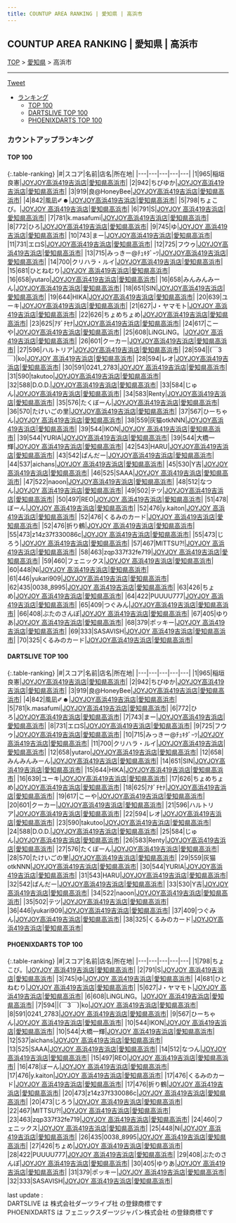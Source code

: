 ```yaml
---
title: COUNTUP AREA RANKING | 愛知県 | 高浜市
---
```

## COUNTUP AREA RANKING | 愛知県 | 高浜市

[TOP](/darts/rank/) > [愛知県](/darts/rank/愛知県/) > 高浜市

___

<a href="https://twitter.com/share?ref_src=twsrc%5Etfw" data-text="COUNTUP AREA RANKING | 愛知県高浜市" class="twitter-share-button" data-hashtags="DARTSLIVE,PHOENIXDARTS,darts,ダーツ" data-show-count="false">Tweet</a>

* [ランキング](#カウントアップランキング)
    * [TOP 100](#top-100)
    * [DARTSLIVE TOP 100](#dartslive-top-100)
    * [PHOENIXDARTS TOP 100](#phoenixdarts-top-100)

### カウントアップランキング

#### TOP 100



{:.table-ranking}
|#|スコア|名前|店名|所在地|
|---|---|---|---|---|
|1|965|<span class="rank-name-dl">稲垣　良憲</span>|<a href="https://search.dartslive.com/jp/shop/6ff58ce308d872d4a3f63593b5358cc4">JOYJOY高浜419吉浜店</a>|<a href="/darts/rank/愛知県/高浜市">愛知県高浜市</a>|
|2|942|<span class="rank-name-dl">ちびゆか</span>|<a href="https://search.dartslive.com/jp/shop/6ff58ce308d872d4a3f63593b5358cc4">JOYJOY高浜419吉浜店</a>|<a href="/darts/rank/愛知県/高浜市">愛知県高浜市</a>|
|3|919|<span class="rank-name-dl">良@HoneyBee</span>|<a href="https://search.dartslive.com/jp/shop/6ff58ce308d872d4a3f63593b5358cc4">JOYJOY高浜419吉浜店</a>|<a href="/darts/rank/愛知県/高浜市">愛知県高浜市</a>|
|4|842|<span class="rank-name-dl">風凪✐☻</span>|<a href="https://search.dartslive.com/jp/shop/6ff58ce308d872d4a3f63593b5358cc4">JOYJOY高浜419吉浜店</a>|<a href="/darts/rank/愛知県/高浜市">愛知県高浜市</a>|
|5|798|<span class="rank-name-pd">ちょこび。</span>|<a href="https://vs.phoenixdarts.com/jp/shop/shopDetailInfo/s_74055?s_seq=74055">JOYJOY 高浜419吉浜店</a>|<a href="/darts/rank/愛知県/高浜市">愛知県高浜市</a>|
|6|791|<span class="rank-name-pd">S</span>|<a href="https://vs.phoenixdarts.com/jp/shop/shopDetailInfo/s_74055?s_seq=74055">JOYJOY 高浜419吉浜店</a>|<a href="/darts/rank/愛知県/高浜市">愛知県高浜市</a>|
|7|781|<span class="rank-name-dl">k.masafumi</span>|<a href="https://search.dartslive.com/jp/shop/6ff58ce308d872d4a3f63593b5358cc4">JOYJOY高浜419吉浜店</a>|<a href="/darts/rank/愛知県/高浜市">愛知県高浜市</a>|
|8|772|<span class="rank-name-dl">ひろ</span>|<a href="https://search.dartslive.com/jp/shop/6ff58ce308d872d4a3f63593b5358cc4">JOYJOY高浜419吉浜店</a>|<a href="/darts/rank/愛知県/高浜市">愛知県高浜市</a>|
|9|745|<span class="rank-name-pd">ゆ</span>|<a href="https://vs.phoenixdarts.com/jp/shop/shopDetailInfo/s_74055?s_seq=74055">JOYJOY 高浜419吉浜店</a>|<a href="/darts/rank/愛知県/高浜市">愛知県高浜市</a>|
|10|743|<span class="rank-name-dl">まー</span>|<a href="https://search.dartslive.com/jp/shop/6ff58ce308d872d4a3f63593b5358cc4">JOYJOY高浜419吉浜店</a>|<a href="/darts/rank/愛知県/高浜市">愛知県高浜市</a>|
|11|731|<span class="rank-name-dl">エロS</span>|<a href="https://search.dartslive.com/jp/shop/6ff58ce308d872d4a3f63593b5358cc4">JOYJOY高浜419吉浜店</a>|<a href="/darts/rank/愛知県/高浜市">愛知県高浜市</a>|
|12|725|<span class="rank-name-dl">フウゥ</span>|<a href="https://search.dartslive.com/jp/shop/6ff58ce308d872d4a3f63593b5358cc4">JOYJOY高浜419吉浜店</a>|<a href="/darts/rank/愛知県/高浜市">愛知県高浜市</a>|
|13|715|<span class="rank-name-dl">みっきー@ﾁｭｷﾀﾞｰﾂ</span>|<a href="https://search.dartslive.com/jp/shop/6ff58ce308d872d4a3f63593b5358cc4">JOYJOY高浜419吉浜店</a>|<a href="/darts/rank/愛知県/高浜市">愛知県高浜市</a>|
|14|700|<span class="rank-name-dl">クリハラ・ルイ</span>|<a href="https://search.dartslive.com/jp/shop/6ff58ce308d872d4a3f63593b5358cc4">JOYJOY高浜419吉浜店</a>|<a href="/darts/rank/愛知県/高浜市">愛知県高浜市</a>|
|15|681|<span class="rank-name-pd">ひとねむり</span>|<a href="https://vs.phoenixdarts.com/jp/shop/shopDetailInfo/s_74055?s_seq=74055">JOYJOY 高浜419吉浜店</a>|<a href="/darts/rank/愛知県/高浜市">愛知県高浜市</a>|
|16|658|<span class="rank-name-dl">yutaro</span>|<a href="https://search.dartslive.com/jp/shop/6ff58ce308d872d4a3f63593b5358cc4">JOYJOY高浜419吉浜店</a>|<a href="/darts/rank/愛知県/高浜市">愛知県高浜市</a>|
|16|658|<span class="rank-name-dl">みんみんみーん</span>|<a href="https://search.dartslive.com/jp/shop/6ff58ce308d872d4a3f63593b5358cc4">JOYJOY高浜419吉浜店</a>|<a href="/darts/rank/愛知県/高浜市">愛知県高浜市</a>|
|18|651|<span class="rank-name-dl">SIN</span>|<a href="https://search.dartslive.com/jp/shop/6ff58ce308d872d4a3f63593b5358cc4">JOYJOY高浜419吉浜店</a>|<a href="/darts/rank/愛知県/高浜市">愛知県高浜市</a>|
|19|644|<span class="rank-name-dl">HIKA</span>|<a href="https://search.dartslive.com/jp/shop/6ff58ce308d872d4a3f63593b5358cc4">JOYJOY高浜419吉浜店</a>|<a href="/darts/rank/愛知県/高浜市">愛知県高浜市</a>|
|20|639|<span class="rank-name-dl">ユーキ</span>|<a href="https://search.dartslive.com/jp/shop/6ff58ce308d872d4a3f63593b5358cc4">JOYJOY高浜419吉浜店</a>|<a href="/darts/rank/愛知県/高浜市">愛知県高浜市</a>|
|21|627|<span class="rank-name-pd">J・ヤマモト</span>|<a href="https://vs.phoenixdarts.com/jp/shop/shopDetailInfo/s_74055?s_seq=74055">JOYJOY 高浜419吉浜店</a>|<a href="/darts/rank/愛知県/高浜市">愛知県高浜市</a>|
|22|626|<span class="rank-name-dl">ちょめちょめ</span>|<a href="https://search.dartslive.com/jp/shop/6ff58ce308d872d4a3f63593b5358cc4">JOYJOY高浜419吉浜店</a>|<a href="/darts/rank/愛知県/高浜市">愛知県高浜市</a>|
|23|625|<span class="rank-name-dl">ｱﾀﾞﾁｾﾅ</span>|<a href="https://search.dartslive.com/jp/shop/6ff58ce308d872d4a3f63593b5358cc4">JOYJOY高浜419吉浜店</a>|<a href="/darts/rank/愛知県/高浜市">愛知県高浜市</a>|
|24|617|<span class="rank-name-dl">こーや</span>|<a href="https://search.dartslive.com/jp/shop/6ff58ce308d872d4a3f63593b5358cc4">JOYJOY高浜419吉浜店</a>|<a href="/darts/rank/愛知県/高浜市">愛知県高浜市</a>|
|25|608|<span class="rank-name-pd">LiNGLiNG。</span>|<a href="https://vs.phoenixdarts.com/jp/shop/shopDetailInfo/s_74055?s_seq=74055">JOYJOY 高浜419吉浜店</a>|<a href="/darts/rank/愛知県/高浜市">愛知県高浜市</a>|
|26|601|<span class="rank-name-dl">クーカー</span>|<a href="https://search.dartslive.com/jp/shop/6ff58ce308d872d4a3f63593b5358cc4">JOYJOY高浜419吉浜店</a>|<a href="/darts/rank/愛知県/高浜市">愛知県高浜市</a>|
|27|596|<span class="rank-name-dl">ハルトリア</span>|<a href="https://search.dartslive.com/jp/shop/6ff58ce308d872d4a3f63593b5358cc4">JOYJOY高浜419吉浜店</a>|<a href="/darts/rank/愛知県/高浜市">愛知県高浜市</a>|
|28|594|<span class="rank-name-pd">&#124;(￣3￣)&#124;ko</span>|<a href="https://vs.phoenixdarts.com/jp/shop/shopDetailInfo/s_74055?s_seq=74055">JOYJOY 高浜419吉浜店</a>|<a href="/darts/rank/愛知県/高浜市">愛知県高浜市</a>|
|28|594|<span class="rank-name-dl">レオ</span>|<a href="https://search.dartslive.com/jp/shop/6ff58ce308d872d4a3f63593b5358cc4">JOYJOY高浜419吉浜店</a>|<a href="/darts/rank/愛知県/高浜市">愛知県高浜市</a>|
|30|591|<span class="rank-name-pd">0241_2783</span>|<a href="https://vs.phoenixdarts.com/jp/shop/shopDetailInfo/s_74055?s_seq=74055">JOYJOY 高浜419吉浜店</a>|<a href="/darts/rank/愛知県/高浜市">愛知県高浜市</a>|
|31|590|<span class="rank-name-dl">takutoo</span>|<a href="https://search.dartslive.com/jp/shop/6ff58ce308d872d4a3f63593b5358cc4">JOYJOY高浜419吉浜店</a>|<a href="/darts/rank/愛知県/高浜市">愛知県高浜市</a>|
|32|588|<span class="rank-name-dl">D.O.D.</span>|<a href="https://search.dartslive.com/jp/shop/6ff58ce308d872d4a3f63593b5358cc4">JOYJOY高浜419吉浜店</a>|<a href="/darts/rank/愛知県/高浜市">愛知県高浜市</a>|
|33|584|<span class="rank-name-dl">じゅん</span>|<a href="https://search.dartslive.com/jp/shop/6ff58ce308d872d4a3f63593b5358cc4">JOYJOY高浜419吉浜店</a>|<a href="/darts/rank/愛知県/高浜市">愛知県高浜市</a>|
|34|583|<span class="rank-name-dl">Renty</span>|<a href="https://search.dartslive.com/jp/shop/6ff58ce308d872d4a3f63593b5358cc4">JOYJOY高浜419吉浜店</a>|<a href="/darts/rank/愛知県/高浜市">愛知県高浜市</a>|
|35|576|<span class="rank-name-dl">たくぼーん</span>|<a href="https://search.dartslive.com/jp/shop/6ff58ce308d872d4a3f63593b5358cc4">JOYJOY高浜419吉浜店</a>|<a href="/darts/rank/愛知県/高浜市">愛知県高浜市</a>|
|36|570|<span class="rank-name-dl">たけいごの里</span>|<a href="https://search.dartslive.com/jp/shop/6ff58ce308d872d4a3f63593b5358cc4">JOYJOY高浜419吉浜店</a>|<a href="/darts/rank/愛知県/高浜市">愛知県高浜市</a>|
|37|567|<span class="rank-name-pd">ひーちゃん</span>|<a href="https://vs.phoenixdarts.com/jp/shop/shopDetailInfo/s_74055?s_seq=74055">JOYJOY 高浜419吉浜店</a>|<a href="/darts/rank/愛知県/高浜市">愛知県高浜市</a>|
|38|559|<span class="rank-name-dl">灰猫otkNNN</span>|<a href="https://search.dartslive.com/jp/shop/6ff58ce308d872d4a3f63593b5358cc4">JOYJOY高浜419吉浜店</a>|<a href="/darts/rank/愛知県/高浜市">愛知県高浜市</a>|
|39|544|<span class="rank-name-pd">IKON</span>|<a href="https://vs.phoenixdarts.com/jp/shop/shopDetailInfo/s_74055?s_seq=74055">JOYJOY 高浜419吉浜店</a>|<a href="/darts/rank/愛知県/高浜市">愛知県高浜市</a>|
|39|544|<span class="rank-name-dl">YURIA</span>|<a href="https://search.dartslive.com/jp/shop/6ff58ce308d872d4a3f63593b5358cc4">JOYJOY高浜419吉浜店</a>|<a href="/darts/rank/愛知県/高浜市">愛知県高浜市</a>|
|39|544|<span class="rank-name-pd">大橋一輝</span>|<a href="https://vs.phoenixdarts.com/jp/shop/shopDetailInfo/s_74055?s_seq=74055">JOYJOY 高浜419吉浜店</a>|<a href="/darts/rank/愛知県/高浜市">愛知県高浜市</a>|
|42|543|<span class="rank-name-dl">HARU</span>|<a href="https://search.dartslive.com/jp/shop/6ff58ce308d872d4a3f63593b5358cc4">JOYJOY高浜419吉浜店</a>|<a href="/darts/rank/愛知県/高浜市">愛知県高浜市</a>|
|43|542|<span class="rank-name-dl">ぱんだー</span>|<a href="https://search.dartslive.com/jp/shop/6ff58ce308d872d4a3f63593b5358cc4">JOYJOY高浜419吉浜店</a>|<a href="/darts/rank/愛知県/高浜市">愛知県高浜市</a>|
|44|537|<span class="rank-name-pd">aichans</span>|<a href="https://vs.phoenixdarts.com/jp/shop/shopDetailInfo/s_74055?s_seq=74055">JOYJOY 高浜419吉浜店</a>|<a href="/darts/rank/愛知県/高浜市">愛知県高浜市</a>|
|45|530|<span class="rank-name-dl">Y吉</span>|<a href="https://search.dartslive.com/jp/shop/6ff58ce308d872d4a3f63593b5358cc4">JOYJOY高浜419吉浜店</a>|<a href="/darts/rank/愛知県/高浜市">愛知県高浜市</a>|
|46|525|<span class="rank-name-pd">SAAA</span>|<a href="https://vs.phoenixdarts.com/jp/shop/shopDetailInfo/s_74055?s_seq=74055">JOYJOY 高浜419吉浜店</a>|<a href="/darts/rank/愛知県/高浜市">愛知県高浜市</a>|
|47|522|<span class="rank-name-dl">naoon</span>|<a href="https://search.dartslive.com/jp/shop/6ff58ce308d872d4a3f63593b5358cc4">JOYJOY高浜419吉浜店</a>|<a href="/darts/rank/愛知県/高浜市">愛知県高浜市</a>|
|48|512|<span class="rank-name-pd">なつん</span>|<a href="https://vs.phoenixdarts.com/jp/shop/shopDetailInfo/s_74055?s_seq=74055">JOYJOY 高浜419吉浜店</a>|<a href="/darts/rank/愛知県/高浜市">愛知県高浜市</a>|
|49|502|<span class="rank-name-dl">テツ</span>|<a href="https://search.dartslive.com/jp/shop/6ff58ce308d872d4a3f63593b5358cc4">JOYJOY高浜419吉浜店</a>|<a href="/darts/rank/愛知県/高浜市">愛知県高浜市</a>|
|50|497|<span class="rank-name-pd">REO</span>|<a href="https://vs.phoenixdarts.com/jp/shop/shopDetailInfo/s_74055?s_seq=74055">JOYJOY 高浜419吉浜店</a>|<a href="/darts/rank/愛知県/高浜市">愛知県高浜市</a>|
|51|478|<span class="rank-name-pd">ぼーん</span>|<a href="https://vs.phoenixdarts.com/jp/shop/shopDetailInfo/s_74055?s_seq=74055">JOYJOY 高浜419吉浜店</a>|<a href="/darts/rank/愛知県/高浜市">愛知県高浜市</a>|
|52|476|<span class="rank-name-pd">y.kaiton</span>|<a href="https://vs.phoenixdarts.com/jp/shop/shopDetailInfo/s_74055?s_seq=74055">JOYJOY 高浜419吉浜店</a>|<a href="/darts/rank/愛知県/高浜市">愛知県高浜市</a>|
|52|476|<span class="rank-name-pd">くるみのカード</span>|<a href="https://vs.phoenixdarts.com/jp/shop/shopDetailInfo/s_74055?s_seq=74055">JOYJOY 高浜419吉浜店</a>|<a href="/darts/rank/愛知県/高浜市">愛知県高浜市</a>|
|52|476|<span class="rank-name-pd">折り鶴</span>|<a href="https://vs.phoenixdarts.com/jp/shop/shopDetailInfo/s_74055?s_seq=74055">JOYJOY 高浜419吉浜店</a>|<a href="/darts/rank/愛知県/高浜市">愛知県高浜市</a>|
|55|473|<span class="rank-name-pd">z14z37f330086c</span>|<a href="https://vs.phoenixdarts.com/jp/shop/shopDetailInfo/s_74055?s_seq=74055">JOYJOY 高浜419吉浜店</a>|<a href="/darts/rank/愛知県/高浜市">愛知県高浜市</a>|
|55|473|<span class="rank-name-pd">じろう</span>|<a href="https://vs.phoenixdarts.com/jp/shop/shopDetailInfo/s_74055?s_seq=74055">JOYJOY 高浜419吉浜店</a>|<a href="/darts/rank/愛知県/高浜市">愛知県高浜市</a>|
|57|467|<span class="rank-name-pd">MITTSU?!</span>|<a href="https://vs.phoenixdarts.com/jp/shop/shopDetailInfo/s_74055?s_seq=74055">JOYJOY 高浜419吉浜店</a>|<a href="/darts/rank/愛知県/高浜市">愛知県高浜市</a>|
|58|463|<span class="rank-name-pd">zqp337f32fe719</span>|<a href="https://vs.phoenixdarts.com/jp/shop/shopDetailInfo/s_74055?s_seq=74055">JOYJOY 高浜419吉浜店</a>|<a href="/darts/rank/愛知県/高浜市">愛知県高浜市</a>|
|59|460|<span class="rank-name-pd">フェニックス</span>|<a href="https://vs.phoenixdarts.com/jp/shop/shopDetailInfo/s_74055?s_seq=74055">JOYJOY 高浜419吉浜店</a>|<a href="/darts/rank/愛知県/高浜市">愛知県高浜市</a>|
|60|448|<span class="rank-name-pd">Ni</span>|<a href="https://vs.phoenixdarts.com/jp/shop/shopDetailInfo/s_74055?s_seq=74055">JOYJOY 高浜419吉浜店</a>|<a href="/darts/rank/愛知県/高浜市">愛知県高浜市</a>|
|61|446|<span class="rank-name-dl">yukari909</span>|<a href="https://search.dartslive.com/jp/shop/6ff58ce308d872d4a3f63593b5358cc4">JOYJOY高浜419吉浜店</a>|<a href="/darts/rank/愛知県/高浜市">愛知県高浜市</a>|
|62|435|<span class="rank-name-pd">0038_8995</span>|<a href="https://vs.phoenixdarts.com/jp/shop/shopDetailInfo/s_74055?s_seq=74055">JOYJOY 高浜419吉浜店</a>|<a href="/darts/rank/愛知県/高浜市">愛知県高浜市</a>|
|63|426|<span class="rank-name-pd">ちょめ</span>|<a href="https://vs.phoenixdarts.com/jp/shop/shopDetailInfo/s_74055?s_seq=74055">JOYJOY 高浜419吉浜店</a>|<a href="/darts/rank/愛知県/高浜市">愛知県高浜市</a>|
|64|422|<span class="rank-name-pd">PUUUU777</span>|<a href="https://vs.phoenixdarts.com/jp/shop/shopDetailInfo/s_74055?s_seq=74055">JOYJOY 高浜419吉浜店</a>|<a href="/darts/rank/愛知県/高浜市">愛知県高浜市</a>|
|65|409|<span class="rank-name-dl">つぐみん</span>|<a href="https://search.dartslive.com/jp/shop/6ff58ce308d872d4a3f63593b5358cc4">JOYJOY高浜419吉浜店</a>|<a href="/darts/rank/愛知県/高浜市">愛知県高浜市</a>|
|66|408|<span class="rank-name-pd">ぶたのさんぽ</span>|<a href="https://vs.phoenixdarts.com/jp/shop/shopDetailInfo/s_74055?s_seq=74055">JOYJOY 高浜419吉浜店</a>|<a href="/darts/rank/愛知県/高浜市">愛知県高浜市</a>|
|67|405|<span class="rank-name-pd">ゆりあ</span>|<a href="https://vs.phoenixdarts.com/jp/shop/shopDetailInfo/s_74055?s_seq=74055">JOYJOY 高浜419吉浜店</a>|<a href="/darts/rank/愛知県/高浜市">愛知県高浜市</a>|
|68|379|<span class="rank-name-pd">ポッキー</span>|<a href="https://vs.phoenixdarts.com/jp/shop/shopDetailInfo/s_74055?s_seq=74055">JOYJOY 高浜419吉浜店</a>|<a href="/darts/rank/愛知県/高浜市">愛知県高浜市</a>|
|69|333|<span class="rank-name-pd">SASAVISH</span>|<a href="https://vs.phoenixdarts.com/jp/shop/shopDetailInfo/s_74055?s_seq=74055">JOYJOY 高浜419吉浜店</a>|<a href="/darts/rank/愛知県/高浜市">愛知県高浜市</a>|
|70|325|<span class="rank-name-dl">くるみのカード</span>|<a href="https://search.dartslive.com/jp/shop/6ff58ce308d872d4a3f63593b5358cc4">JOYJOY高浜419吉浜店</a>|<a href="/darts/rank/愛知県/高浜市">愛知県高浜市</a>|


#### DARTSLIVE TOP 100



{:.table-ranking}
|#|スコア|名前|店名|所在地|
|---|---|---|---|---|
|1|965|<span class="rank-name-dl">稲垣　良憲</span>|<a href="https://search.dartslive.com/jp/shop/6ff58ce308d872d4a3f63593b5358cc4">JOYJOY高浜419吉浜店</a>|<a href="/darts/rank/愛知県/高浜市">愛知県高浜市</a>|
|2|942|<span class="rank-name-dl">ちびゆか</span>|<a href="https://search.dartslive.com/jp/shop/6ff58ce308d872d4a3f63593b5358cc4">JOYJOY高浜419吉浜店</a>|<a href="/darts/rank/愛知県/高浜市">愛知県高浜市</a>|
|3|919|<span class="rank-name-dl">良@HoneyBee</span>|<a href="https://search.dartslive.com/jp/shop/6ff58ce308d872d4a3f63593b5358cc4">JOYJOY高浜419吉浜店</a>|<a href="/darts/rank/愛知県/高浜市">愛知県高浜市</a>|
|4|842|<span class="rank-name-dl">風凪✐☻</span>|<a href="https://search.dartslive.com/jp/shop/6ff58ce308d872d4a3f63593b5358cc4">JOYJOY高浜419吉浜店</a>|<a href="/darts/rank/愛知県/高浜市">愛知県高浜市</a>|
|5|781|<span class="rank-name-dl">k.masafumi</span>|<a href="https://search.dartslive.com/jp/shop/6ff58ce308d872d4a3f63593b5358cc4">JOYJOY高浜419吉浜店</a>|<a href="/darts/rank/愛知県/高浜市">愛知県高浜市</a>|
|6|772|<span class="rank-name-dl">ひろ</span>|<a href="https://search.dartslive.com/jp/shop/6ff58ce308d872d4a3f63593b5358cc4">JOYJOY高浜419吉浜店</a>|<a href="/darts/rank/愛知県/高浜市">愛知県高浜市</a>|
|7|743|<span class="rank-name-dl">まー</span>|<a href="https://search.dartslive.com/jp/shop/6ff58ce308d872d4a3f63593b5358cc4">JOYJOY高浜419吉浜店</a>|<a href="/darts/rank/愛知県/高浜市">愛知県高浜市</a>|
|8|731|<span class="rank-name-dl">エロS</span>|<a href="https://search.dartslive.com/jp/shop/6ff58ce308d872d4a3f63593b5358cc4">JOYJOY高浜419吉浜店</a>|<a href="/darts/rank/愛知県/高浜市">愛知県高浜市</a>|
|9|725|<span class="rank-name-dl">フウゥ</span>|<a href="https://search.dartslive.com/jp/shop/6ff58ce308d872d4a3f63593b5358cc4">JOYJOY高浜419吉浜店</a>|<a href="/darts/rank/愛知県/高浜市">愛知県高浜市</a>|
|10|715|<span class="rank-name-dl">みっきー@ﾁｭｷﾀﾞｰﾂ</span>|<a href="https://search.dartslive.com/jp/shop/6ff58ce308d872d4a3f63593b5358cc4">JOYJOY高浜419吉浜店</a>|<a href="/darts/rank/愛知県/高浜市">愛知県高浜市</a>|
|11|700|<span class="rank-name-dl">クリハラ・ルイ</span>|<a href="https://search.dartslive.com/jp/shop/6ff58ce308d872d4a3f63593b5358cc4">JOYJOY高浜419吉浜店</a>|<a href="/darts/rank/愛知県/高浜市">愛知県高浜市</a>|
|12|658|<span class="rank-name-dl">yutaro</span>|<a href="https://search.dartslive.com/jp/shop/6ff58ce308d872d4a3f63593b5358cc4">JOYJOY高浜419吉浜店</a>|<a href="/darts/rank/愛知県/高浜市">愛知県高浜市</a>|
|12|658|<span class="rank-name-dl">みんみんみーん</span>|<a href="https://search.dartslive.com/jp/shop/6ff58ce308d872d4a3f63593b5358cc4">JOYJOY高浜419吉浜店</a>|<a href="/darts/rank/愛知県/高浜市">愛知県高浜市</a>|
|14|651|<span class="rank-name-dl">SIN</span>|<a href="https://search.dartslive.com/jp/shop/6ff58ce308d872d4a3f63593b5358cc4">JOYJOY高浜419吉浜店</a>|<a href="/darts/rank/愛知県/高浜市">愛知県高浜市</a>|
|15|644|<span class="rank-name-dl">HIKA</span>|<a href="https://search.dartslive.com/jp/shop/6ff58ce308d872d4a3f63593b5358cc4">JOYJOY高浜419吉浜店</a>|<a href="/darts/rank/愛知県/高浜市">愛知県高浜市</a>|
|16|639|<span class="rank-name-dl">ユーキ</span>|<a href="https://search.dartslive.com/jp/shop/6ff58ce308d872d4a3f63593b5358cc4">JOYJOY高浜419吉浜店</a>|<a href="/darts/rank/愛知県/高浜市">愛知県高浜市</a>|
|17|626|<span class="rank-name-dl">ちょめちょめ</span>|<a href="https://search.dartslive.com/jp/shop/6ff58ce308d872d4a3f63593b5358cc4">JOYJOY高浜419吉浜店</a>|<a href="/darts/rank/愛知県/高浜市">愛知県高浜市</a>|
|18|625|<span class="rank-name-dl">ｱﾀﾞﾁｾﾅ</span>|<a href="https://search.dartslive.com/jp/shop/6ff58ce308d872d4a3f63593b5358cc4">JOYJOY高浜419吉浜店</a>|<a href="/darts/rank/愛知県/高浜市">愛知県高浜市</a>|
|19|617|<span class="rank-name-dl">こーや</span>|<a href="https://search.dartslive.com/jp/shop/6ff58ce308d872d4a3f63593b5358cc4">JOYJOY高浜419吉浜店</a>|<a href="/darts/rank/愛知県/高浜市">愛知県高浜市</a>|
|20|601|<span class="rank-name-dl">クーカー</span>|<a href="https://search.dartslive.com/jp/shop/6ff58ce308d872d4a3f63593b5358cc4">JOYJOY高浜419吉浜店</a>|<a href="/darts/rank/愛知県/高浜市">愛知県高浜市</a>|
|21|596|<span class="rank-name-dl">ハルトリア</span>|<a href="https://search.dartslive.com/jp/shop/6ff58ce308d872d4a3f63593b5358cc4">JOYJOY高浜419吉浜店</a>|<a href="/darts/rank/愛知県/高浜市">愛知県高浜市</a>|
|22|594|<span class="rank-name-dl">レオ</span>|<a href="https://search.dartslive.com/jp/shop/6ff58ce308d872d4a3f63593b5358cc4">JOYJOY高浜419吉浜店</a>|<a href="/darts/rank/愛知県/高浜市">愛知県高浜市</a>|
|23|590|<span class="rank-name-dl">takutoo</span>|<a href="https://search.dartslive.com/jp/shop/6ff58ce308d872d4a3f63593b5358cc4">JOYJOY高浜419吉浜店</a>|<a href="/darts/rank/愛知県/高浜市">愛知県高浜市</a>|
|24|588|<span class="rank-name-dl">D.O.D.</span>|<a href="https://search.dartslive.com/jp/shop/6ff58ce308d872d4a3f63593b5358cc4">JOYJOY高浜419吉浜店</a>|<a href="/darts/rank/愛知県/高浜市">愛知県高浜市</a>|
|25|584|<span class="rank-name-dl">じゅん</span>|<a href="https://search.dartslive.com/jp/shop/6ff58ce308d872d4a3f63593b5358cc4">JOYJOY高浜419吉浜店</a>|<a href="/darts/rank/愛知県/高浜市">愛知県高浜市</a>|
|26|583|<span class="rank-name-dl">Renty</span>|<a href="https://search.dartslive.com/jp/shop/6ff58ce308d872d4a3f63593b5358cc4">JOYJOY高浜419吉浜店</a>|<a href="/darts/rank/愛知県/高浜市">愛知県高浜市</a>|
|27|576|<span class="rank-name-dl">たくぼーん</span>|<a href="https://search.dartslive.com/jp/shop/6ff58ce308d872d4a3f63593b5358cc4">JOYJOY高浜419吉浜店</a>|<a href="/darts/rank/愛知県/高浜市">愛知県高浜市</a>|
|28|570|<span class="rank-name-dl">たけいごの里</span>|<a href="https://search.dartslive.com/jp/shop/6ff58ce308d872d4a3f63593b5358cc4">JOYJOY高浜419吉浜店</a>|<a href="/darts/rank/愛知県/高浜市">愛知県高浜市</a>|
|29|559|<span class="rank-name-dl">灰猫otkNNN</span>|<a href="https://search.dartslive.com/jp/shop/6ff58ce308d872d4a3f63593b5358cc4">JOYJOY高浜419吉浜店</a>|<a href="/darts/rank/愛知県/高浜市">愛知県高浜市</a>|
|30|544|<span class="rank-name-dl">YURIA</span>|<a href="https://search.dartslive.com/jp/shop/6ff58ce308d872d4a3f63593b5358cc4">JOYJOY高浜419吉浜店</a>|<a href="/darts/rank/愛知県/高浜市">愛知県高浜市</a>|
|31|543|<span class="rank-name-dl">HARU</span>|<a href="https://search.dartslive.com/jp/shop/6ff58ce308d872d4a3f63593b5358cc4">JOYJOY高浜419吉浜店</a>|<a href="/darts/rank/愛知県/高浜市">愛知県高浜市</a>|
|32|542|<span class="rank-name-dl">ぱんだー</span>|<a href="https://search.dartslive.com/jp/shop/6ff58ce308d872d4a3f63593b5358cc4">JOYJOY高浜419吉浜店</a>|<a href="/darts/rank/愛知県/高浜市">愛知県高浜市</a>|
|33|530|<span class="rank-name-dl">Y吉</span>|<a href="https://search.dartslive.com/jp/shop/6ff58ce308d872d4a3f63593b5358cc4">JOYJOY高浜419吉浜店</a>|<a href="/darts/rank/愛知県/高浜市">愛知県高浜市</a>|
|34|522|<span class="rank-name-dl">naoon</span>|<a href="https://search.dartslive.com/jp/shop/6ff58ce308d872d4a3f63593b5358cc4">JOYJOY高浜419吉浜店</a>|<a href="/darts/rank/愛知県/高浜市">愛知県高浜市</a>|
|35|502|<span class="rank-name-dl">テツ</span>|<a href="https://search.dartslive.com/jp/shop/6ff58ce308d872d4a3f63593b5358cc4">JOYJOY高浜419吉浜店</a>|<a href="/darts/rank/愛知県/高浜市">愛知県高浜市</a>|
|36|446|<span class="rank-name-dl">yukari909</span>|<a href="https://search.dartslive.com/jp/shop/6ff58ce308d872d4a3f63593b5358cc4">JOYJOY高浜419吉浜店</a>|<a href="/darts/rank/愛知県/高浜市">愛知県高浜市</a>|
|37|409|<span class="rank-name-dl">つぐみん</span>|<a href="https://search.dartslive.com/jp/shop/6ff58ce308d872d4a3f63593b5358cc4">JOYJOY高浜419吉浜店</a>|<a href="/darts/rank/愛知県/高浜市">愛知県高浜市</a>|
|38|325|<span class="rank-name-dl">くるみのカード</span>|<a href="https://search.dartslive.com/jp/shop/6ff58ce308d872d4a3f63593b5358cc4">JOYJOY高浜419吉浜店</a>|<a href="/darts/rank/愛知県/高浜市">愛知県高浜市</a>|


#### PHOENIXDARTS TOP 100



{:.table-ranking}
|#|スコア|名前|店名|所在地|
|---|---|---|---|---|
|1|798|<span class="rank-name-pd">ちょこび。</span>|<a href="https://vs.phoenixdarts.com/jp/shop/shopDetailInfo/s_74055?s_seq=74055">JOYJOY 高浜419吉浜店</a>|<a href="/darts/rank/愛知県/高浜市">愛知県高浜市</a>|
|2|791|<span class="rank-name-pd">S</span>|<a href="https://vs.phoenixdarts.com/jp/shop/shopDetailInfo/s_74055?s_seq=74055">JOYJOY 高浜419吉浜店</a>|<a href="/darts/rank/愛知県/高浜市">愛知県高浜市</a>|
|3|745|<span class="rank-name-pd">ゆ</span>|<a href="https://vs.phoenixdarts.com/jp/shop/shopDetailInfo/s_74055?s_seq=74055">JOYJOY 高浜419吉浜店</a>|<a href="/darts/rank/愛知県/高浜市">愛知県高浜市</a>|
|4|681|<span class="rank-name-pd">ひとねむり</span>|<a href="https://vs.phoenixdarts.com/jp/shop/shopDetailInfo/s_74055?s_seq=74055">JOYJOY 高浜419吉浜店</a>|<a href="/darts/rank/愛知県/高浜市">愛知県高浜市</a>|
|5|627|<span class="rank-name-pd">J・ヤマモト</span>|<a href="https://vs.phoenixdarts.com/jp/shop/shopDetailInfo/s_74055?s_seq=74055">JOYJOY 高浜419吉浜店</a>|<a href="/darts/rank/愛知県/高浜市">愛知県高浜市</a>|
|6|608|<span class="rank-name-pd">LiNGLiNG。</span>|<a href="https://vs.phoenixdarts.com/jp/shop/shopDetailInfo/s_74055?s_seq=74055">JOYJOY 高浜419吉浜店</a>|<a href="/darts/rank/愛知県/高浜市">愛知県高浜市</a>|
|7|594|<span class="rank-name-pd">&#124;(￣3￣)&#124;ko</span>|<a href="https://vs.phoenixdarts.com/jp/shop/shopDetailInfo/s_74055?s_seq=74055">JOYJOY 高浜419吉浜店</a>|<a href="/darts/rank/愛知県/高浜市">愛知県高浜市</a>|
|8|591|<span class="rank-name-pd">0241_2783</span>|<a href="https://vs.phoenixdarts.com/jp/shop/shopDetailInfo/s_74055?s_seq=74055">JOYJOY 高浜419吉浜店</a>|<a href="/darts/rank/愛知県/高浜市">愛知県高浜市</a>|
|9|567|<span class="rank-name-pd">ひーちゃん</span>|<a href="https://vs.phoenixdarts.com/jp/shop/shopDetailInfo/s_74055?s_seq=74055">JOYJOY 高浜419吉浜店</a>|<a href="/darts/rank/愛知県/高浜市">愛知県高浜市</a>|
|10|544|<span class="rank-name-pd">IKON</span>|<a href="https://vs.phoenixdarts.com/jp/shop/shopDetailInfo/s_74055?s_seq=74055">JOYJOY 高浜419吉浜店</a>|<a href="/darts/rank/愛知県/高浜市">愛知県高浜市</a>|
|10|544|<span class="rank-name-pd">大橋一輝</span>|<a href="https://vs.phoenixdarts.com/jp/shop/shopDetailInfo/s_74055?s_seq=74055">JOYJOY 高浜419吉浜店</a>|<a href="/darts/rank/愛知県/高浜市">愛知県高浜市</a>|
|12|537|<span class="rank-name-pd">aichans</span>|<a href="https://vs.phoenixdarts.com/jp/shop/shopDetailInfo/s_74055?s_seq=74055">JOYJOY 高浜419吉浜店</a>|<a href="/darts/rank/愛知県/高浜市">愛知県高浜市</a>|
|13|525|<span class="rank-name-pd">SAAA</span>|<a href="https://vs.phoenixdarts.com/jp/shop/shopDetailInfo/s_74055?s_seq=74055">JOYJOY 高浜419吉浜店</a>|<a href="/darts/rank/愛知県/高浜市">愛知県高浜市</a>|
|14|512|<span class="rank-name-pd">なつん</span>|<a href="https://vs.phoenixdarts.com/jp/shop/shopDetailInfo/s_74055?s_seq=74055">JOYJOY 高浜419吉浜店</a>|<a href="/darts/rank/愛知県/高浜市">愛知県高浜市</a>|
|15|497|<span class="rank-name-pd">REO</span>|<a href="https://vs.phoenixdarts.com/jp/shop/shopDetailInfo/s_74055?s_seq=74055">JOYJOY 高浜419吉浜店</a>|<a href="/darts/rank/愛知県/高浜市">愛知県高浜市</a>|
|16|478|<span class="rank-name-pd">ぼーん</span>|<a href="https://vs.phoenixdarts.com/jp/shop/shopDetailInfo/s_74055?s_seq=74055">JOYJOY 高浜419吉浜店</a>|<a href="/darts/rank/愛知県/高浜市">愛知県高浜市</a>|
|17|476|<span class="rank-name-pd">y.kaiton</span>|<a href="https://vs.phoenixdarts.com/jp/shop/shopDetailInfo/s_74055?s_seq=74055">JOYJOY 高浜419吉浜店</a>|<a href="/darts/rank/愛知県/高浜市">愛知県高浜市</a>|
|17|476|<span class="rank-name-pd">くるみのカード</span>|<a href="https://vs.phoenixdarts.com/jp/shop/shopDetailInfo/s_74055?s_seq=74055">JOYJOY 高浜419吉浜店</a>|<a href="/darts/rank/愛知県/高浜市">愛知県高浜市</a>|
|17|476|<span class="rank-name-pd">折り鶴</span>|<a href="https://vs.phoenixdarts.com/jp/shop/shopDetailInfo/s_74055?s_seq=74055">JOYJOY 高浜419吉浜店</a>|<a href="/darts/rank/愛知県/高浜市">愛知県高浜市</a>|
|20|473|<span class="rank-name-pd">z14z37f330086c</span>|<a href="https://vs.phoenixdarts.com/jp/shop/shopDetailInfo/s_74055?s_seq=74055">JOYJOY 高浜419吉浜店</a>|<a href="/darts/rank/愛知県/高浜市">愛知県高浜市</a>|
|20|473|<span class="rank-name-pd">じろう</span>|<a href="https://vs.phoenixdarts.com/jp/shop/shopDetailInfo/s_74055?s_seq=74055">JOYJOY 高浜419吉浜店</a>|<a href="/darts/rank/愛知県/高浜市">愛知県高浜市</a>|
|22|467|<span class="rank-name-pd">MITTSU?!</span>|<a href="https://vs.phoenixdarts.com/jp/shop/shopDetailInfo/s_74055?s_seq=74055">JOYJOY 高浜419吉浜店</a>|<a href="/darts/rank/愛知県/高浜市">愛知県高浜市</a>|
|23|463|<span class="rank-name-pd">zqp337f32fe719</span>|<a href="https://vs.phoenixdarts.com/jp/shop/shopDetailInfo/s_74055?s_seq=74055">JOYJOY 高浜419吉浜店</a>|<a href="/darts/rank/愛知県/高浜市">愛知県高浜市</a>|
|24|460|<span class="rank-name-pd">フェニックス</span>|<a href="https://vs.phoenixdarts.com/jp/shop/shopDetailInfo/s_74055?s_seq=74055">JOYJOY 高浜419吉浜店</a>|<a href="/darts/rank/愛知県/高浜市">愛知県高浜市</a>|
|25|448|<span class="rank-name-pd">Ni</span>|<a href="https://vs.phoenixdarts.com/jp/shop/shopDetailInfo/s_74055?s_seq=74055">JOYJOY 高浜419吉浜店</a>|<a href="/darts/rank/愛知県/高浜市">愛知県高浜市</a>|
|26|435|<span class="rank-name-pd">0038_8995</span>|<a href="https://vs.phoenixdarts.com/jp/shop/shopDetailInfo/s_74055?s_seq=74055">JOYJOY 高浜419吉浜店</a>|<a href="/darts/rank/愛知県/高浜市">愛知県高浜市</a>|
|27|426|<span class="rank-name-pd">ちょめ</span>|<a href="https://vs.phoenixdarts.com/jp/shop/shopDetailInfo/s_74055?s_seq=74055">JOYJOY 高浜419吉浜店</a>|<a href="/darts/rank/愛知県/高浜市">愛知県高浜市</a>|
|28|422|<span class="rank-name-pd">PUUUU777</span>|<a href="https://vs.phoenixdarts.com/jp/shop/shopDetailInfo/s_74055?s_seq=74055">JOYJOY 高浜419吉浜店</a>|<a href="/darts/rank/愛知県/高浜市">愛知県高浜市</a>|
|29|408|<span class="rank-name-pd">ぶたのさんぽ</span>|<a href="https://vs.phoenixdarts.com/jp/shop/shopDetailInfo/s_74055?s_seq=74055">JOYJOY 高浜419吉浜店</a>|<a href="/darts/rank/愛知県/高浜市">愛知県高浜市</a>|
|30|405|<span class="rank-name-pd">ゆりあ</span>|<a href="https://vs.phoenixdarts.com/jp/shop/shopDetailInfo/s_74055?s_seq=74055">JOYJOY 高浜419吉浜店</a>|<a href="/darts/rank/愛知県/高浜市">愛知県高浜市</a>|
|31|379|<span class="rank-name-pd">ポッキー</span>|<a href="https://vs.phoenixdarts.com/jp/shop/shopDetailInfo/s_74055?s_seq=74055">JOYJOY 高浜419吉浜店</a>|<a href="/darts/rank/愛知県/高浜市">愛知県高浜市</a>|
|32|333|<span class="rank-name-pd">SASAVISH</span>|<a href="https://vs.phoenixdarts.com/jp/shop/shopDetailInfo/s_74055?s_seq=74055">JOYJOY 高浜419吉浜店</a>|<a href="/darts/rank/愛知県/高浜市">愛知県高浜市</a>|


<div class="footer border-top border-gray-light mt-5 pt-3 text-right text-gray">
    last update : <span style="font-weight: italic" id="foot_last_modified"></span><br />
    DARTSLIVE は 株式会社ダーツライブ社 の登録商標です<br />
    PHOENIXDARTS は フェニックスダーツジャパン株式会社 の登録商標です<br />
</div>

<script src="https://cdnjs.cloudflare.com/ajax/libs/jquery.tablesorter/2.31.3/js/jquery.tablesorter.min.js" integrity="sha512-qzgd5cYSZcosqpzpn7zF2ZId8f/8CHmFKZ8j7mU4OUXTNRd5g+ZHBPsgKEwoqxCtdQvExE5LprwwPAgoicguNg==" crossorigin="anonymous" referrerpolicy="no-referrer"></script>
<link rel="stylesheet" href="https://cdnjs.cloudflare.com/ajax/libs/jquery.tablesorter/2.31.3/css/theme.default.min.css" integrity="sha512-wghhOJkjQX0Lh3NSWvNKeZ0ZpNn+SPVXX1Qyc9OCaogADktxrBiBdKGDoqVUOyhStvMBmJQ8ZdMHiR3wuEq8+w==" crossorigin="anonymous" referrerpolicy="no-referrer" />
<script>
$(function() {
    $(".table-ranking").tablesorter({sortList:[[0, 0]]});
    $("#foot_last_modified").text(formatDate(new Date(document.lastModified), 'yyyy-MM-dd HH:mm:ss'));
});
</script>

<script async src="https://platform.twitter.com/widgets.js" charset="utf-8"></script>